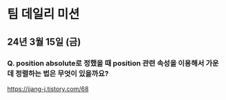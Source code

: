 # 팀 데일리 미션
## 24년 3월 15일 (금)

### Q. position absolute로 정했을 때 position 관련 속성을 이용해서 가운데 정렬하는 법은 무엇이 있을까요?

https://jjang-j.tistory.com/68
